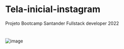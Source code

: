 # Tela-inicial-instagram
Projeto Bootcamp Santander Fullstack  developer 2022
#

![image](https://user-images.githubusercontent.com/106766918/180224143-abe300d7-2646-402f-ae99-775ff6a1ba34.png)
